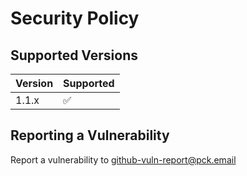 # Security Policy

## Supported Versions

| Version | Supported          |
| ------- | ------------------ |
| 1.1.x   | :white_check_mark: |


## Reporting a Vulnerability

Report a vulnerability to github-vuln-report@pck.email
